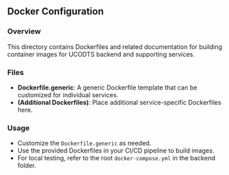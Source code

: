 ## Docker Configuration

### Overview
This directory contains Dockerfiles and related documentation for building container images for UCODTS backend and supporting services.

### Files
- **Dockerfile.generic**: A generic Dockerfile template that can be customized for individual services.
- **(Additional Dockerfiles)**: Place additional service-specific Dockerfiles here.

### Usage
- Customize the `Dockerfile.generic` as needed.
- Use the provided Dockerfiles in your CI/CD pipeline to build images.
- For local testing, refer to the root `docker-compose.yml` in the backend folder.
